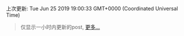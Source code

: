 
  
 上次更新: Tue Jun 25 2019 19:00:33 GMT+0000 (Coordinated Universal Time) 

 > 仅显示一小时内更新的post, [更多...](screenshots/)
  